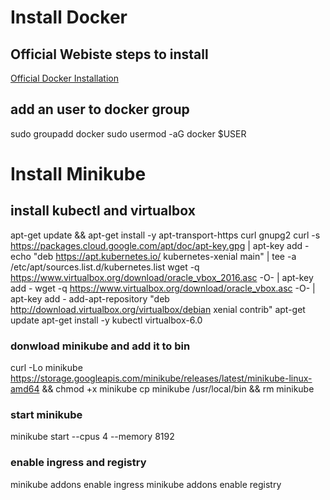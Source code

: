 # Install Docker

## Official Webiste steps to install
[Official Docker Installation](https://docs.docker.com/install/linux/docker-ce/ubuntu/)

## add an user to docker group
sudo groupadd docker
sudo usermod -aG docker $USER

# Install Minikube

## install kubectl and virtualbox
apt-get update && apt-get install -y apt-transport-https curl gnupg2
curl -s https://packages.cloud.google.com/apt/doc/apt-key.gpg | apt-key add -
echo "deb https://apt.kubernetes.io/ kubernetes-xenial main" | tee -a /etc/apt/sources.list.d/kubernetes.list
wget -q https://www.virtualbox.org/download/oracle_vbox_2016.asc -O- | apt-key add -
wget -q https://www.virtualbox.org/download/oracle_vbox.asc -O- | apt-key add -
add-apt-repository "deb http://download.virtualbox.org/virtualbox/debian xenial contrib"
apt-get update
apt-get install -y kubectl virtualbox-6.0

### donwload minikube and add it to bin
curl -Lo minikube https://storage.googleapis.com/minikube/releases/latest/minikube-linux-amd64   && chmod +x minikube
cp minikube /usr/local/bin && rm minikube

### start minikube
minikube start --cpus 4 --memory 8192

### enable ingress and registry
minikube addons enable ingress
minikube addons enable registry

